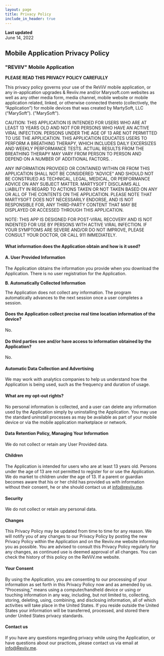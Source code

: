 ```yaml
---
layout: page
title: Privacy Policy
include_in_header: true
---
```


**Last updated**  
June 14, 2022

## Mobile Application Privacy Policy

###  &quot;REVIIV&quot; Mobile Application

**PLEASE READ THIS PRIVACY POLICY CAREFULLY**

This privacy policy governs your use of the ReViiV mobile application, or any in-application upgrades & Reviiv.me and/or Marysoft.com websites as well as any other media form, media channel, mobile website or mobile application related, linked, or otherwise connected thereto (collectively, the “Application”) for mobile devices that was created by MartySoft, LLC (“MarySoft”). (&quot;MarySoft&quot;).

CAUTION:  THIS APPLICATION IS INTENDED FOR USERS WHO ARE AT LEAST 13 YEARS OLD AND NOT FOR PERSONS WHO HAVE AN ACTIVE VIRAL INFECTION.  PERSONS UNDER THE AGE OF 13 ARE NOT PERMITTED TO USE THE APPLICATION. THIS APPLICATION EDUCATES USERS TO PERFORM A BREATHING THERAPY, WHICH INCLUDES DAILY EXCERSIZES AND WEEKLY PERFORMANCE TESTS.  ACTUAL RESULTS FROM THE BREATHING THERAPY MAY VARY FROM PERSON TO PERSON AND DEPEND ON A NUMBER OF ADDITIONAL FACTORS.  .

ANY INFORMATION PROVIDED OR CONTAINED WITHIN OR FROM THIS APPLICATION SHALL NOT BE CONSIDERED “ADVICE” AND SHOULD NOT BE CONSTRUED AS TECHNICAL, LEGAL, MEDICAL, OR PERFORMANCE ADVICE ON ANY SUBJECT MATTER.   MARTYSOFT DISCLAIMS ALL LIABILITY IN REGARD TO ACTIONS TAKEN OR NOT TAKEN BASED ON ANY OR ALL OF THE CONTENTS ON THE APPLICATION. PLEASE NOTE THAT MARTYSOFT DOES NOT NECESSARILY ENDORSE, AND IS NOT RESPONSIBLE FOR, ANY THIRD-PARTY CONTENT THAT MAY BE DISPLAYED OR ACCESSED THROUGH THIS APPLICATION.

NOTE:  THIS APP IS DESIGNED FOR POST-VIRAL RECOVERY AND IS NOT INDENTED FOR USE BY PERSONS WITH ACTIVE VIRAL INFECTION.   IF YOUR SYMPTOMS ARE SEVERE AND/OR DO NOT IMPROVE, PLEASE CONSULT YOUR DOCTOR, OR CALL 911 IMMEDIATELY.


#### What information does the Application obtain and how is it used?

#### A. User Provided Information

The Application obtains the information you provide when you download the Application. There is no user registration for the Application.

**B. Automatically Collected Information**

The Application does not collect any information.  The program automatically advances to the next session once a user completes a session.

#### Does the Application collect precise real time location information of the device?

No.

#### Do third parties see and/or have access to information obtained by the Application?

No.

#### Automatic Data Collection and Advertising

We may work with analytics companies to help us understand how the Application is being used, such as the frequency and duration of usage.

#### What are my opt-out rights?

No personal information is collected, and a user can delete any information used by the Application simply by uninstalling the Application. You may use the standard uninstall processes as may be available as part of your mobile device or via the mobile application marketplace or network.

#### Data Retention Policy, Managing Your Information

We do not collect or retain any User Provided data.

#### Children

The Application is intended for users who are at least 13 years old.  Persons under the age of 13 are not permitted to register for or use the Application.   We do market to children under the age of 13. If a parent or guardian becomes aware that his or her child has provided us with information without their consent, he or she should contact us at info@reviiv.me.

#### Security

We do not collect or retain any personal data.

#### Changes

This Privacy Policy may be updated from time to time for any reason. We will notify you of any changes to our Privacy Policy by posting the new Privacy Policy within the Application and on the Reviiv.me website informing you as possible. You are advised to consult this Privacy Policy regularly for any changes, as continued use is deemed approval of all changes. You can check the history of this policy on the ReViiV.me website.

#### Your Consent

By using the Application, you are consenting to our processing of your information as set forth in this Privacy Policy now and as amended by us. "Processing,” means using a computer/handheld device or using or touching information in any way, including, but not limited to, collecting, storing, deleting, using, combining, and disclosing information, all of which activities will take place in the United States. If you reside outside the United States your information will be transferred, processed, and stored there under United States privacy standards.

#### Contact us

If you have any questions regarding privacy while using the Application, or have questions about our practices, please contact us via email at info@Reviiv.me.
